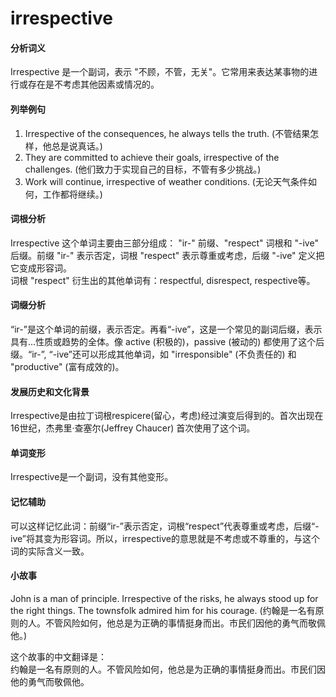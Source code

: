 # irrespective

#### 分析词义

  

Irrespective 是一个副词，表示 "不顾，不管，无关"。它常用来表达某事物的进行或存在是不考虑其他因素或情况的。

  

#### 列举例句

  

1.  Irrespective of the consequences, he always tells the truth. (不管结果怎样，他总是说真话。)
2.  They are committed to achieve their goals, irrespective of the challenges. (他们致力于实现自己的目标，不管有多少挑战。)
3.  Work will continue, irrespective of weather conditions. (无论天气条件如何，工作都将继续。)

  

#### 词根分析

  

Irrespective 这个单词主要由三部分组成： "ir-" 前缀、"respect" 词根和 "-ive" 后缀。前缀 "ir-" 表示否定，词根 "respect" 表示尊重或考虑，后缀 "-ive" 定义把它变成形容词。  
词根 "respect" 衍生出的其他单词有：respectful, disrespect, respective等。

  

#### 词缀分析

  

“ir-”是这个单词的前缀，表示否定。再看“-ive”，这是一个常见的副词后缀，表示具有...性质或趋势的全体。像 active (积极的)，passive (被动的) 都使用了这个后缀。“ir-”, “-ive”还可以形成其他单词，如 "irresponsible" (不负责任的) 和 "productive" (富有成效的)。

  

#### 发展历史和文化背景

  

Irrespective是由拉丁词根respicere(留心，考虑)经过演变后得到的。首次出现在16世纪，杰弗里·查塞尔(Jeffrey Chaucer) 首次使用了这个词。

  

#### 单词变形

  

Irrespective是一个副词，没有其他变形。

  

#### 记忆辅助

  

可以这样记忆此词：前缀“ir-”表示否定，词根“respect”代表尊重或考虑，后缀“-ive”将其变为形容词。所以，irrespective的意思就是不考虑或不尊重的，与这个词的实际含义一致。

  

#### 小故事

  

John is a man of principle. Irrespective of the risks, he always stood up for the right things. The townsfolk admired him for his courage. (约翰是一名有原则的人。不管风险如何，他总是为正确的事情挺身而出。市民们因他的勇气而敬佩他。)

  

这个故事的中文翻译是：  
约翰是一名有原则的人。不管风险如何，他总是为正确的事情挺身而出。市民们因他的勇气而敬佩他。
